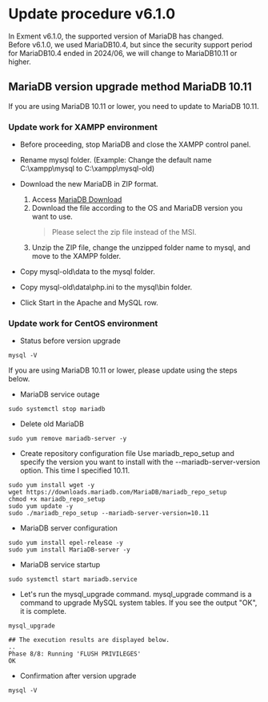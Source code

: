 # Update procedure v6.1.0
In Exment v6.1.0, the supported version of MariaDB has changed.  
Before v6.1.0, we used MariaDB10.4, but since the security support period for MariaDB10.4 ended in 2024/06, we will change to MariaDB10.11 or higher.  

## MariaDB version upgrade method MariaDB 10.11
If you are using MariaDB 10.11 or lower, you need to update to MariaDB 10.11.
### Update work for XAMPP environment
- Before proceeding, stop MariaDB and close the XAMPP control panel.   
- Rename mysql folder. (Example: Change the default name C:\xampp\mysql to C:\xampp\mysql-old)
- Download the new MariaDB in ZIP format.

   1. Access [MariaDB Download](https://mariadb.org/download/?t=mariadb&p=mariadb&r=10.11&os=windows&cpu=x86_64&pkg=zip)
   2. Download the file according to the OS and MariaDB version you want to use.   
      > Please select the zip file instead of the MSI.
   3. Unzip the ZIP file, change the unzipped folder name to mysql, and move to the XAMPP folder.
- Copy mysql-old\data to the mysql folder.
- Copy mysql-old\data\php.ini to the mysql\bin folder.
- Click Start in the Apache and MySQL row.

### Update work for CentOS environment
- Status before version upgrade
~~~
mysql -V
~~~
If you are using MariaDB 10.11 or lower, please update using the steps below.
- MariaDB service outage
~~~
sudo systemctl stop mariadb
~~~
- Delete old MariaDB
~~~
sudo yum remove mariadb-server -y
~~~
- Create repository configuration file
Use mariadb_repo_setup and specify the version you want to install with the --mariadb-server-version option. This time I specified 10.11.
~~~
sudo yum install wget -y
wget https://downloads.mariadb.com/MariaDB/mariadb_repo_setup
chmod +x mariadb_repo_setup
sudo yum update -y
sudo ./mariadb_repo_setup --mariadb-server-version=10.11
~~~
- MariaDB server configuration
~~~
sudo yum install epel-release -y
sudo yum install MariaDB-server -y
~~~
- MariaDB service startup
~~~
sudo systemctl start mariadb.service
~~~
- Let's run the mysql_upgrade command. mysql_upgrade command is a command to upgrade MySQL system tables. If you see the output "OK", it is complete.
~~~
mysql_upgrade

## The execution results are displayed below.
..
Phase 8/8: Running 'FLUSH PRIVILEGES'
OK
~~~
- Confirmation after version upgrade
~~~
mysql -V
~~~

